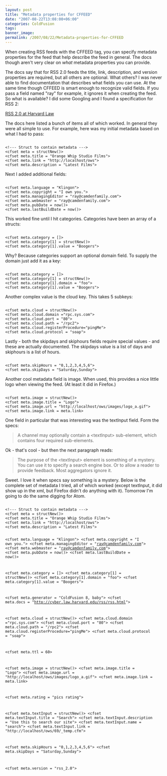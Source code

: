 ```yaml
---
layout: post
title: "Metadata properties for CFFEED"
date: "2007-08-22T13:08:00+06:00"
categories: ColdFusion 
tags: 
banner_image: 
permalink: /2007/08/22/Metadata-properties-for-CFFEED
---
```


When creating RSS feeds with the CFFEED tag, you can specify metadata properties for the feed that help describe the feed in general. The docs though aren't very clear on <i>what</i> metadata properties you can provide.
<!--more-->
The docs say that for RSS 2.0 feeds the title, link, description, and version properties are required, but all others are optional. What others? I was never able to find documentation that describes what fields you can use. At the same time though CFFEED is smart enough to recognize valid fields. If you pass a field named "ray" for example, it ignores it when creating the feed. So what is available? I did some Googling and I found a specification for RSS 2:

<a href="http://cyber.law.harvard.edu/rss/rss.html">RSS 2.0 at Harvard Law</a>

The docs here listed a bunch of items all of which worked. In general they were all simple to use. For example, here was my initial metadata based on what I had to pass:

<code>
&lt;!--- Struct to contain metadata ---&gt;
&lt;cfset meta = structNew()&gt;
&lt;cfset meta.title = "Orange Whip Studio Films"&gt;
&lt;cfset meta.link = "http://localhost/ows"&gt;
&lt;cfset meta.description = "Latest Films"&gt;
</code>

Next I added additional fields:

<code>
&lt;cfset meta.language = "Klingon"&gt;
&lt;cfset meta.copyright = "I own you."&gt;
&lt;cfset meta.managingEditor = "ray@camdenfamily.com"&gt;
&lt;cfset meta.webmaster = "ray@camdenfamily.com"&gt;
&lt;cfset meta.pubDate = now()&gt;
&lt;cfset meta.lastBuildDate = now()&gt;
</code>

This worked fine until I hit categories. Categories have been an array of a structs:

<code>
&lt;cfset meta.category = []&gt;
&lt;cfset meta.category[1] = structNew()&gt;
&lt;cfset meta.category[1].value = "Boogers"&gt;
</code>

Why? Because categories support an optional domain field. To supply the domain just add it as a key:

<code>
&lt;cfset meta.category = []&gt;
&lt;cfset meta.category[1] = structNew()&gt;
&lt;cfset meta.category[1].domain = "foo"&gt;
&lt;cfset meta.category[1].value = "Boogers"&gt;
</code>

Another complex value is the cloud key. This takes 5 subkeys:

<code>
&lt;cfset meta.cloud = structNew()&gt;
&lt;cfset meta.cloud.domain ="rpc.sys.com"&gt;
&lt;cfset meta.cloud.port = "80"&gt;
&lt;cfset meta.cloud.path = "/rpc2"&gt;
&lt;cfset meta.cloud.registerProcedure="pingMe"&gt;
&lt;cfset meta.cloud.protocol = "soap"&gt;
</code>

Lastly - both the skipdays and skiphours fields require special values - and these are actually documented. The skipdays value is a list of days and skiphours is a list of hours.

<code>
&lt;cfset meta.skipHours = "0,1,2,3,4,5,6"&gt;
&lt;cfset meta.skipDays = "Saturday,Sunday"&gt;
</code>

Another cool metadata field is image. When used, this provides a nice little logo when viewing the feed. (At least it did in Firefox.) 

<code>
&lt;cfset meta.image = structNew()&gt;
&lt;cfset meta.image.title = "Logo"&gt;
&lt;cfset meta.image.url = "http://localhost/ows/images/logo_a.gif"&gt;
&lt;cfset meta.image.link = meta.link&gt;
</code>

One field in particular that was interesting was the textInput field. Form the specs:

<blockquote>
A channel may optionally contain a &lt;textInput&gt; sub-element, which contains four required sub-elements.
</blockquote>

Ok - that's cool - but then the next paragraph reads:

<blockquote>
The purpose of the &lt;textInput&gt; element is something of a mystery. You can use it to specify a search engine box. Or to allow a reader to provide feedback. Most aggregators ignore it.
</blockquote>

Sweet. I love it when specs say something is a mystery. Below is the complete set of metadata I tried, all of which worked (except textInput, it did show up in the xml, but Firefox didn't do anything with it). Tomorrow I'm going to do the same digging for Atom.

<code>
&lt;!--- Struct to contain metadata ---&gt;
&lt;cfset meta = structNew()&gt;
&lt;cfset meta.title = "Orange Whip Studio Films"&gt;
&lt;cfset meta.link = "http://localhost/ows"&gt;
&lt;cfset meta.description = "Latest Films"&gt;

&lt;cfset meta.language = "Klingon"&gt;
&lt;cfset meta.copyright = "I own you."&gt;
&lt;cfset meta.managingEditor = "ray@camdenfamily.com"&gt;
&lt;cfset meta.webmaster = "ray@camdenfamily.com"&gt;
&lt;cfset meta.pubDate = now()&gt;
&lt;cfset meta.lastBuildDate = now()&gt;

&lt;cfset meta.category = []&gt;
&lt;cfset meta.category[1] = structNew()&gt;
&lt;cfset meta.category[1].domain = "foo"&gt;
&lt;cfset meta.category[1].value = "Boogers"&gt;

&lt;cfset meta.generator = "ColdFusion 8, baby"&gt;
&lt;cfset meta.docs = "http://cyber.law.harvard.edu/rss/rss.html"&gt;

&lt;cfset meta.cloud = structNew()&gt;
&lt;cfset meta.cloud.domain ="rpc.sys.com"&gt;
&lt;cfset meta.cloud.port = "80"&gt;
&lt;cfset meta.cloud.path = "/rpc2"&gt;
&lt;cfset meta.cloud.registerProcedure="pingMe"&gt;
&lt;cfset meta.cloud.protocol = "soap"&gt;

&lt;cfset meta.ttl = 60&gt;

&lt;cfset meta.image = structNew()&gt;
&lt;cfset meta.image.title = "Logo"&gt;
&lt;cfset meta.image.url = "http://localhost/ows/images/logo_a.gif"&gt;
&lt;cfset meta.image.link = meta.link&gt;

&lt;cfset meta.rating = "pics rating"&gt;

&lt;cfset meta.textInput = structNew()&gt;
&lt;cfset meta.textInput.title = "Search"&gt;
&lt;cfset meta.textInput.description = "Use this to search our site"&gt;
&lt;cfset meta.textInput.name = "search"&gt;
&lt;cfset meta.textInput.link = "http://localhost/ows/69/_temp.cfm"&gt;

&lt;cfset meta.skipHours = "0,1,2,3,4,5,6"&gt;
&lt;cfset meta.skipDays = "Saturday,Sunday"&gt;

&lt;cfset meta.version = "rss_2.0"&gt;
</code>